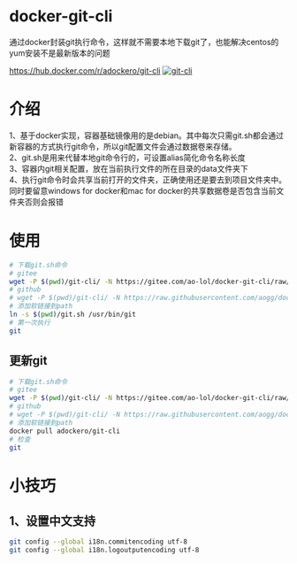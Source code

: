 # docker-git-cli
通过docker封装git执行命令，这样就不需要本地下载git了，也能解决centos的yum安装不是最新版本的问题


https://hub.docker.com/r/adockero/git-cli
[![git-cli](http://dockeri.co/image/adockero/git-cli)](https://hub.docker.com/r/adockero/git-cli)



# 介绍

1、基于docker实现，容器基础镜像用的是debian。其中每次只需git.sh都会通过新容器的方式执行git命令，所以git配置文件会通过数据卷来存储。  
2、git.sh是用来代替本地git命令行的，可设置alias简化命令名称长度  
3、容器内git相关配置，放在当前执行文件的所在目录的data文件夹下  
4、执行git命令时会共享当前打开的文件夹，正确使用还是要去到项目文件夹中。同时要留意windows for docker和mac for docker的共享数据卷是否包含当前文件夹否则会报错


# 使用
```bash
# 下载git.sh命令
# gitee
wget -P $(pwd)/git-cli/ -N https://gitee.com/ao-lol/docker-git-cli/raw/master/git.sh
# github
# wget -P $(pwd)/git-cli/ -N https://raw.githubusercontent.com/aogg/docker-git-cli/master/git.sh
# 添加软链接到path
ln -s $(pwd)/git.sh /usr/bin/git
# 第一次执行
git
```

## 更新git
```bash
# 下载git.sh命令
# gitee
wget -P $(pwd)/git-cli/ -N https://gitee.com/ao-lol/docker-git-cli/raw/master/git.sh
# github
# wget -P $(pwd)/git-cli/ -N https://raw.githubusercontent.com/aogg/docker-git-cli/master/git.sh
# 添加软链接到path
docker pull adockero/git-cli
# 检查
git
```


# 小技巧

## 1、设置中文支持
```bash
git config --global i18n.commitencoding utf-8
git config --global i18n.logoutputencoding utf-8
```
